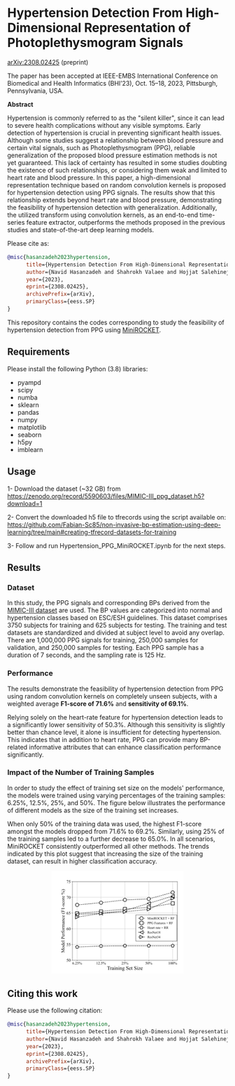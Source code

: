# Hypertension Detection From High-Dimensional Representation of Photoplethysmogram Signals

[arXiv:2308.02425](https://arxiv.org/abs/2308.02425) (preprint)

The paper has been accepted at IEEE-EMBS International Conference on Biomedical and Health Informatics (BHI’23), Oct. 15–18, 2023, Pittsburgh, Pennsylvania, USA.

**Abstract**

Hypertension is commonly referred to as the "silent killer", since it can lead to severe health complications without any visible symptoms. Early detection of hypertension is crucial in preventing significant health issues. Although some studies suggest a relationship between blood pressure and certain vital signals, such as Photoplethysmogram (PPG), reliable generalization of the proposed blood pressure estimation methods is not yet guaranteed. This lack of certainty has resulted in some studies doubting the existence of such relationships, or considering them weak and limited to heart rate and blood pressure. In this paper, a high-dimensional representation technique based on random convolution kernels is proposed for hypertension detection using PPG signals. The results show that this relationship extends beyond heart rate and blood pressure, demonstrating the feasibility of hypertension detection with generalization. Additionally, the utilized transform using convolution kernels, as an end-to-end time-series feature extractor, outperforms the methods proposed in the previous studies and state-of-the-art deep learning models.

Please cite as:

```bibtex
@misc{hasanzadeh2023hypertension,
      title={Hypertension Detection From High-Dimensional Representation of Photoplethysmogram Signals}, 
      author={Navid Hasanzadeh and Shahrokh Valaee and Hojjat Salehinejad},
      year={2023},
      eprint={2308.02425},
      archivePrefix={arXiv},
      primaryClass={eess.SP}
}
```

This repository contains the codes corresponding to study the feasibility of hypertension detection from PPG using [MiniROCKET](https://github.com/angus924/minirocket).

## Requirements
Please install the following Python (3.8) libraries:

- pyampd
- scipy
- numba
- sklearn
- pandas
- numpy
- matplotlib
- seaborn
- h5py
- imblearn

## Usage 
 1- Download the dataset (~32 GB) from
 https://zenodo.org/record/5590603/files/MIMIC-III_ppg_dataset.h5?download=1
 
 2- Convert the downloaded h5 file to tfrecords using the script available on:
 https://github.com/Fabian-Sc85/non-invasive-bp-estimation-using-deep-learning/tree/main#creating-tfrecord-datasets-for-training
 
 3- Follow and run Hypertension_PPG_MiniROCKET.ipynb for the next steps.
 

## Results

### Dataset

In this study, the PPG signals and corresponding BPs derived from the [MIMIC-III dataset](https://zenodo.org/record/5590603) are used. The BP values are categorized into normal and hypertension classes based on ESC/ESH guidelines. This dataset comprises  3750
  subjects for training and  625
  subjects for testing. The training and test datasets are standardized and divided at subject level to avoid any overlap. There are  1,000,000
  PPG signals for training,  250,000
  samples for validation, and  250,000
  samples for testing. Each PPG sample has a duration of  7
  seconds, and the sampling rate is  125
  Hz.
  
### Performance

The results demonstrate the feasibility of hypertension detection from PPG using random convolution kernels on completely unseen subjects, with a weighted average **F1-score of 71.6%** and **sensitivity of 69.1%**. 

Relying solely on the heart-rate feature for hypertension detection leads to a significantly lower sensitivity of 50.3%. Although this sensitivity is slightly better than chance level, it alone is insufficient for detecting hypertension. This indicates that in addition to heart rate, PPG can provide many BP-related informative attributes that can enhance classification performance significantly.

### Impact of the Number of Training Samples

In order to study the effect of training set size on the models' performance, the models were trained using varying percentages of the training samples: 6.25%, 12.5%, 25%, and 50%. The figure below illustrates the performance of different models as the size of the training set increases.

When only 50% of the training data was used, the highest F1-score amongst the models dropped from 71.6% to 69.2%. Similarly, using 25% of the training samples led to a further decrease to 65.0%. In all scenarios, MiniROCKET consistently outperformed all other methods. The trends indicated by this plot suggest that increasing the size of the training dataset, can result in higher classification accuracy.

<p align="center">
<img src="plots/dataset_size_hypertension_performance.png" width=60% height=60%>
</p>

## Citing this work
Please use the following citation:
```bibtex
@misc{hasanzadeh2023hypertension,
      title={Hypertension Detection From High-Dimensional Representation of Photoplethysmogram Signals}, 
      author={Navid Hasanzadeh and Shahrokh Valaee and Hojjat Salehinejad},
      year={2023},
      eprint={2308.02425},
      archivePrefix={arXiv},
      primaryClass={eess.SP}
}
```
